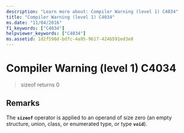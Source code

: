 ```yaml
---
description: "Learn more about: Compiler Warning (level 1) C4034"
title: "Compiler Warning (level 1) C4034"
ms.date: "11/04/2016"
f1_keywords: ["C4034"]
helpviewer_keywords: ["C4034"]
ms.assetid: 1d2f598d-bdfc-4a95-9617-424b591ed3e8
---
```

# Compiler Warning (level 1) C4034

> sizeof returns 0

## Remarks

The **`sizeof`** operator is applied to an operand of size zero (an empty structure, union, class, or enumerated type, or type **`void`**).
